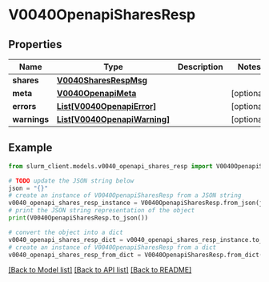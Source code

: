 # V0040OpenapiSharesResp


## Properties

Name | Type | Description | Notes
------------ | ------------- | ------------- | -------------
**shares** | [**V0040SharesRespMsg**](V0040SharesRespMsg.md) |  | 
**meta** | [**V0040OpenapiMeta**](V0040OpenapiMeta.md) |  | [optional] 
**errors** | [**List[V0040OpenapiError]**](V0040OpenapiError.md) |  | [optional] 
**warnings** | [**List[V0040OpenapiWarning]**](V0040OpenapiWarning.md) |  | [optional] 

## Example

```python
from slurm_client.models.v0040_openapi_shares_resp import V0040OpenapiSharesResp

# TODO update the JSON string below
json = "{}"
# create an instance of V0040OpenapiSharesResp from a JSON string
v0040_openapi_shares_resp_instance = V0040OpenapiSharesResp.from_json(json)
# print the JSON string representation of the object
print(V0040OpenapiSharesResp.to_json())

# convert the object into a dict
v0040_openapi_shares_resp_dict = v0040_openapi_shares_resp_instance.to_dict()
# create an instance of V0040OpenapiSharesResp from a dict
v0040_openapi_shares_resp_from_dict = V0040OpenapiSharesResp.from_dict(v0040_openapi_shares_resp_dict)
```
[[Back to Model list]](../README.md#documentation-for-models) [[Back to API list]](../README.md#documentation-for-api-endpoints) [[Back to README]](../README.md)


